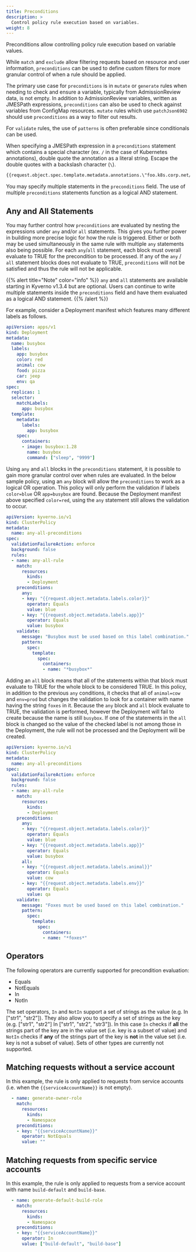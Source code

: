 ```yaml
---
title: Preconditions
description: >
  Control policy rule execution based on variables.
weight: 8
---
```


Preconditions allow controlling policy rule execution based on variable values.

While `match` and `exclude` allow filtering requests based on resource and user information, `preconditions` can be used to define custom filters for more granular control of when a rule should be applied.

The primary use case for `preconditions` is in `mutate` or `generate` rules when needing to check and ensure a variable, typically from AdmissionReview data, is not empty. In addition to AdmissionReview variables, written as JMESPath expressions, `preconditions` can also be used to check against variables from ConfigMap resources. `mutate` rules which use `patchJson6902` should use `preconditions` as a way to filter out results.

For `validate` rules, the use of `patterns` is often preferable since conditionals can be used.

When specifying a JMESPath expression in a `preconditions` statement which contains a special character (ex. `/` in the case of Kubernetes annotations), double quote the annotation as a literal string. Escape the double quotes with a backslash character (`\`).

```sh
{{request.object.spec.template.metadata.annotations.\"foo.k8s.corp.net/bar\"}}
```

You may specify multiple statements in the `preconditions` field. The use of multiple `preconditions` statements function as a logical AND statement.

## Any and All Statements

You may further control how `preconditions` are evaluated by nesting the expressions under `any` and/or `all` statements. This gives you further power in building more precise logic for how the rule is triggered. Either or both may be used simultaneously in the same rule with multiple `any` statements also being possible. For each `any`/`all` statement, each block must overall evaluate to TRUE for the precondition to be processed. If any of the `any` / `all` statement blocks does not evaluate to TRUE, `preconditions` will not be satisfied and thus the rule will not be applicable.

{{% alert title="Note" color="info" %}}
`any` and `all` statements are available starting in Kyverno v1.3.4 but are optional. Users can continue to write multiple statements inside the `preconditions` field and have them evaluated as a logical AND statement.
{{% /alert %}}

For example, consider a Deployment manifest which features many different labels as follows.

```yaml
apiVersion: apps/v1
kind: Deployment
metadata:
  name: busybox
  labels:
    app: busybox
    color: red
    animal: cow
    food: pizza
    car: jeep
    env: qa
spec:
  replicas: 1
  selector:
    matchLabels:
      app: busybox
  template:
    metadata:
      labels:
        app: busybox
    spec:
      containers:
      - image: busybox:1.28
        name: busybox
        command: ["sleep", "9999"]
```

Using `any` and `all` blocks in the `preconditions` statement, it is possible to gain more granular control over when rules are evaluated. In the below sample policy, using an `any` block will allow the `preconditions` to work as a logical OR operation. This policy will only perform the validation if labels `color=blue` OR `app=busybox` are found. Because the Deployment manifest above specified `color=red`, using the `any` statement still allows the validation to occur.

```yaml
apiVersion: kyverno.io/v1
kind: ClusterPolicy
metadata:
  name: any-all-preconditions
spec:
  validationFailureAction: enforce
  background: false
  rules:
  - name: any-all-rule
    match:
      resources:
        kinds:
        - Deployment
    preconditions:
      any:
      - key: "{{request.object.metadata.labels.color}}"
        operator: Equals
        value: blue
      - key: "{{request.object.metadata.labels.app}}"
        operator: Equals
        value: busybox
    validate:
      message: "Busybox must be used based on this label combination."
      pattern:
        spec:
          template:
            spec:
              containers:
              - name: "*busybox*"
```

Adding an `all` block means that all of the statements within that block must evaluate to TRUE for the whole block to be considered TRUE. In this policy, in addition to the previous `any` conditions, it checks that all of `animal=cow` and `env=prod` but changes the validation to look for a container with name having the string `foxes` in it. Because the `any` block and `all` block evaluate to TRUE, the validation is performed, however the Deployment will fail to create because the name is still `busybox`. If one of the statements in the `all` block is changed so the value of the checked label is not among those in the Deployment, the rule will not be processed and the Deployment will be created.

```yaml
apiVersion: kyverno.io/v1
kind: ClusterPolicy
metadata:
  name: any-all-preconditions
spec:
  validationFailureAction: enforce
  background: false
  rules:
  - name: any-all-rule
    match:
      resources:
        kinds:
        - Deployment
    preconditions:
      any:
      - key: "{{request.object.metadata.labels.color}}"
        operator: Equals
        value: blue
      - key: "{{request.object.metadata.labels.app}}"
        operator: Equals
        value: busybox
      all:
      - key: "{{request.object.metadata.labels.animal}}"
        operator: Equals
        value: cow
      - key: "{{request.object.metadata.labels.env}}"
        operator: Equals
        value: qa
    validate:
      message: "Foxes must be used based on this label combination."
      pattern:
        spec:
          template:
            spec:
              containers:
              - name: "*foxes*"
```

## Operators

The following operators are currently supported for precondition evaluation:

- Equals
- NotEquals
- In
- NotIn

The set operators, `In` and `NotIn` support a set of strings as the value (e.g. In ["str1", "str2"]). They also allow you to specify a set of strings as the key (e.g. ["str1", "str2"] In ["str1", "str2", "str3"]). In this case `In` checks if **all** the strings part of the key are in the value set (i.e. key is a subset of value) and `NotIn` checks if **any** of the strings part of the key is **not** in the value set (i.e. key is not a subset of value). Sets of other types are currently not supported.

## Matching requests without a service account

In this example, the rule is only applied to requests from service accounts (i.e. when the `{{serviceAccountName}}` is not empty).

```yaml
  - name: generate-owner-role
    match:
      resources:
        kinds:
        - Namespace
    preconditions:
    - key: "{{serviceAccountName}}"
      operator: NotEquals
      value: ""
```

## Matching requests from specific service accounts

In this example, the rule is only applied to requests from a service account with name `build-default` and `build-base`.

```yaml
  - name: generate-default-build-role
    match:
      resources:
        kinds:
        - Namespace
    preconditions:
    - key: "{{serviceAccountName}}"
      operator: In
      value: ["build-default", "build-base"]
```
